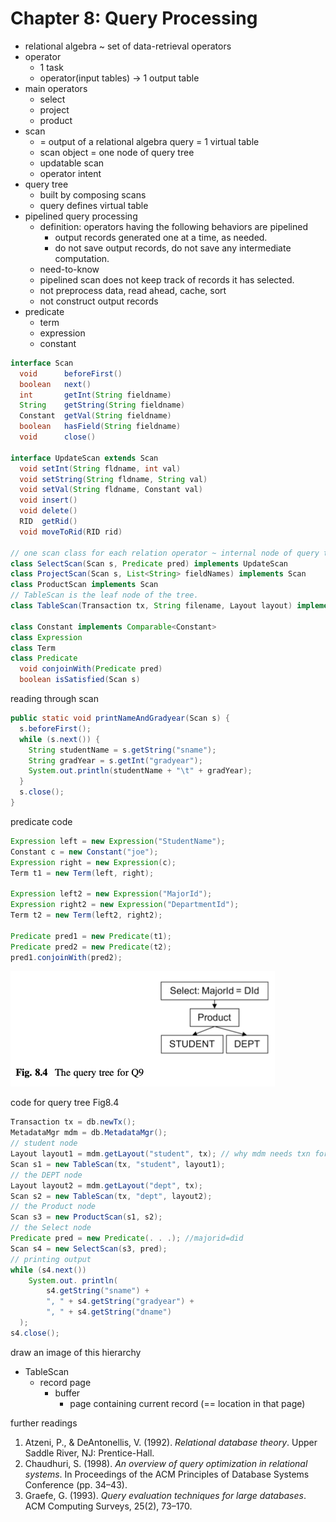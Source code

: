 # Chapter 8: Query Processing


- relational algebra ~ set of data-retrieval operators
- operator
  - 1 task
  - operator(input tables) -> 1 output table
- main operators
  - select
  - project
  - product
- scan
  - = output of a relational algebra query = 1 virtual table
  - scan object = one node of query tree
  - updatable scan
  - operator intent
- query tree
  - built by composing scans
  - query defines virtual table
- pipelined query processing
  - definition: operators having the following behaviors are pipelined
    - output records generated one at a time, as needed.
    - do not save output records, do not save any intermediate computation.
  - need-to-know
  - pipelined scan does not keep track of records it has selected.
  - not preprocess data, read ahead, cache, sort
  - not construct output records
- predicate
  - term
  - expression
  - constant

```java
interface Scan
  void      beforeFirst()
  boolean   next()
  int       getInt(String fieldname)
  String    getString(String fieldname)
  Constant  getVal(String fieldname)
  boolean   hasField(String fieldname)
  void      close()
    
interface UpdateScan extends Scan
  void setInt(String fldname, int val)
  void setString(String fldname, String val)
  void setVal(String fldname, Constant val)
  void insert()
  void delete()
  RID  getRid()
  void moveToRid(RID rid)

// one scan class for each relation operator ~ internal node of query tree.
class SelectScan(Scan s, Predicate pred) implements UpdateScan
class ProjectScan(Scan s, List<String> fieldNames) implements Scan
class ProductScan implements Scan
// TableScan is the leaf node of the tree.
class TableScan(Transaction tx, String filename, Layout layout) implements UpdateScan

class Constant implements Comparable<Constant>
class Expression
class Term
class Predicate
  void conjoinWith(Predicate pred)
  boolean isSatisfied(Scan s)
```

reading through scan
```java
public static void printNameAndGradyear(Scan s) {
  s.beforeFirst();
  while (s.next()) {
    String studentName = s.getString("sname");
    String gradYear = s.getInt("gradyear");
    System.out.println(studentName + "\t" + gradYear);
  }
  s.close();
}
```

predicate code
```java
Expression left = new Expression("StudentName");
Constant c = new Constant("joe");
Expression right = new Expression(c);
Term t1 = new Term(left, right);

Expression left2 = new Expression("MajorId");
Expression right2 = new Expression("DepartmentId");
Term t2 = new Term(left2, right2);

Predicate pred1 = new Predicate(t1);
Predicate pred2 = new Predicate(t2);
pred1.conjoinWith(pred2);
```


![img.png](img_84_query_tree_product.png)

code for query tree Fig8.4
```java
Transaction tx = db.newTx();
MetadataMgr mdm = db.MetadataMgr();
// student node
Layout layout1 = mdm.getLayout("student", tx); // why mdm needs txn for layout?
Scan s1 = new TableScan(tx, "student", layout1);
// the DEPT node
Layout layout2 = mdm.getLayout("dept", tx); 
Scan s2 = new TableScan(tx, "dept", layout2);
// the Product node
Scan s3 = new ProductScan(s1, s2);
// the Select node
Predicate pred = new Predicate(. . .); //majorid=did 
Scan s4 = new SelectScan(s3, pred);
// printing output
while (s4.next()) 
    System.out. println(
        s4.getString("sname") +
        ", " + s4.getString("gradyear") +
        ", " + s4.getString("dname")
  );
s4.close();
```

draw an image of this hierarchy
- TableScan
  - record page
    - buffer
      - page containing current record (== location in that page)

further readings
1. Atzeni, P., & DeAntonellis, V. (1992). *Relational database theory*. Upper Saddle River, NJ: Prentice-Hall.
2. Chaudhuri, S. (1998). *An overview of query optimization in relational systems*. In Proceedings of the ACM Principles of Database Systems Conference (pp. 34–43).
3. Graefe, G. (1993). *Query evaluation techniques for large databases*. ACM Computing Surveys, 25(2), 73–170.
